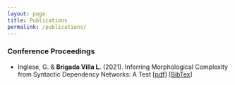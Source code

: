 ```yaml
---
layout: page
title: Publications
permalink: /publications/
---
```


### Conference Proceedings

* Inglese, G. & **Brigada Villa L.** (2021). Inferring Morphological Complexity from Syntactic Dependency Networks: A Test [[pdf]](https://aclanthology.org/2021.sigtyp-1.2.pdf) [[BibTex]](https://aclanthology.org/2021.sigtyp-1.2.bib)
